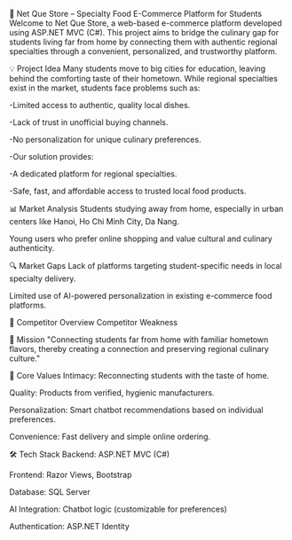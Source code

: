 🍲 Net Que Store – Specialty Food E-Commerce Platform for Students
Welcome to Net Que Store, a web-based e-commerce platform developed using ASP.NET MVC (C#). This project aims to bridge the culinary gap for students living far from home by connecting them with authentic regional specialties through a convenient, personalized, and trustworthy platform.

💡 Project Idea
Many students move to big cities for education, leaving behind the comforting taste of their hometown. While regional specialties exist in the market, students face problems such as:

-Limited access to authentic, quality local dishes.

-Lack of trust in unofficial buying channels.

-No personalization for unique culinary preferences.

-Our solution provides:

-A dedicated platform for regional specialties.

-Safe, fast, and affordable access to trusted local food products.

📊 Market Analysis
Students studying away from home, especially in urban centers like Hanoi, Ho Chi Minh City, Da Nang.

Young users who prefer online shopping and value cultural and culinary authenticity.

🔍 Market Gaps
Lack of platforms targeting student-specific needs in local specialty delivery.

Limited use of AI-powered personalization in existing e-commerce food platforms.

🥊 Competitor Overview
Competitor	Weakness

🎯 Mission
"Connecting students far from home with familiar hometown flavors, thereby creating a connection and preserving regional culinary culture."

🌟 Core Values
Intimacy: Reconnecting students with the taste of home.

Quality: Products from verified, hygienic manufacturers.

Personalization: Smart chatbot recommendations based on individual preferences.

Convenience: Fast delivery and simple online ordering.

🛠️ Tech Stack
Backend: ASP.NET MVC (C#)

Frontend: Razor Views, Bootstrap

Database: SQL Server

AI Integration: Chatbot logic (customizable for preferences)

Authentication: ASP.NET Identity

